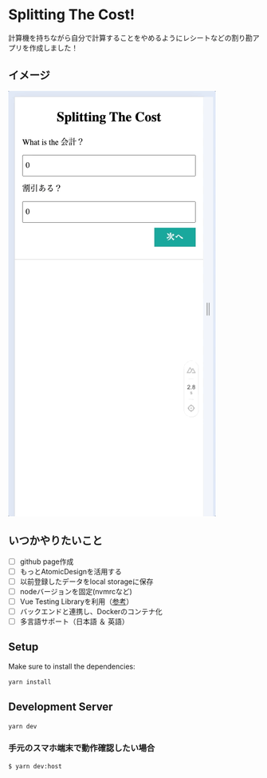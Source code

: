 # Splitting The Cost!
計算機を持ちながら自分で計算することをやめるようにレシートなどの割り勘アプリを作成しました！

## イメージ
<img src="./docs/sample.gif">

## いつかやりたいこと
- [ ] github page作成
- [ ] もっとAtomicDesignを活用する
- [ ] 以前登録したデータをlocal storageに保存
- [ ] nodeバージョンを固定(nvmrcなど)
- [ ] Vue Testing Libraryを利用（[参考](https://github.com/testing-library/vue-testing-library)）
- [ ] バックエンドと連携し、Dockerのコンテナ化
- [ ] 多言語サポート（日本語 ＆ 英語）

## Setup

Make sure to install the dependencies:

```bash
yarn install
```

## Development Server

```bash
yarn dev
```

### 手元のスマホ端末で動作確認したい場合

```bash
$ yarn dev:host
```
